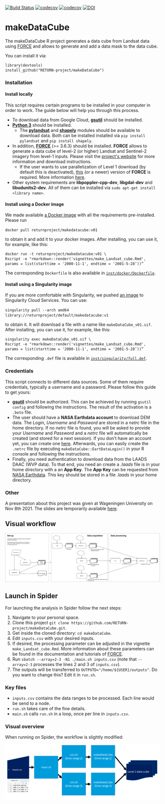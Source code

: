 [![Build Status](https://github.com/RETURN-project/makeDataCube/workflows/R-CMD-check/badge.svg?branch=master)](https://github.com/RETURN-project/makeDataCube/actions)
[![codecov](https://codecov.io/gh/RETURN-project/makeDataCube/graph/badge.svg)](https://codecov.io/gh/RETURN-project/makeDataCube)
[![codecov](https://img.shields.io/badge/lifecycle-experimental-orange.svg)](https://www.tidyverse.org/lifecycle/)
[![DOI](https://zenodo.org/badge/DOI/10.5281/zenodo.5549905.svg)](https://doi.org/10.5281/zenodo.5549905)
# makeDataCube
The makeDataCube R project generates a data cube from Landsat data using [FORCE](https://davidfrantz.github.io/code/force/) and allows to generate and add a data mask to the data cube.

You can install it via:

```
library(devtools)
install_github("RETURN-project/makeDataCube")
```

### Installation

#### Install locally

This script requires certain programs to be installed in your computer in order to work. The guide below will help you through this process.

- To download data from Google Cloud, [**gsutil**](https://cloud.google.com/storage/docs/gsutil_install#deb) should be installed.
- [**Python 3**](https://www.python.org/downloads/) should be installed.
  - The [**pylandsat**](https://pypi.org/project/pylandsat/) and [**shapely**](https://pypi.org/project/Shapely/) modules should be available to download data. Both can be installed installed via `pip install pylandsat` and `pip install shapely`.
- In addition, [**FORCE**](https://github.com/davidfrantz/force) (\>= 3.6.3) should be installed. **FORCE** allows to generate a data cube of level-2 (or higher) Landsat and Sentinel-2 imagery from level-1 inputs. Please visit the [project's website](https://github.com/davidfrantz/force) for more information and download instructions.
  - If the user wants to use parallelization of Level 1 download (by default this is deactivated), [this](https://github.com/davidfrantz/force/commit/b5685c9b7258d91bcf3a096eee31b7a349f994e6) (or a newer) version of **FORCE** is required. More information [here](https://github.com/davidfrantz/force/pull/66#issuecomment-804881143).
- Other system requirements are **libpoppler-cpp-dev**, **libgdal-dev** and **libudunits2-dev**. All of them can be installed via `sudo apt-get install <library name>`.

#### Install using a Docker image

We made available [a Docker image](https://hub.docker.com/r/returnproject/makedatacube) with all the requirements pre-installed.
Please run

`docker pull returnproject/makedatacube:v01`

to obtain it and add it to your docker images. After installing, you can use it, for example, like this:

```
docker run -t returnproject/makedatacube:v01 \
Rscript -e "rmarkdown::render('vignettes/make_Landsat_cube.Rmd', params = list(starttime = '2000-11-1', endtime = '2001-5-28’))”
```

The corresponding `Dockerfile` is also available in [`inst/docker/Dockerfile`](/inst/docker/Dockerfile).

#### Install using a Singularity image

If you are more comfortable with Singularity, we pushed [an image](https://cloud.sylabs.io/library/returnproject/default/makedatacube) to Singularity Cloud Services. You can use:

`singularity pull --arch amd64 library://returnproject/default/makedatacube:v1 `

to obtain it. It will download a file with a name like `makeDataCube_v01.sif`. After installing, you can use it, for example, like this:

```
singularity exec makeDataCube_v01.sif \
Rscript -e "rmarkdown::render('vignettes/make_Landsat_cube.Rmd', params = list(starttime = '2000-11-1', endtime = '2001-5-28’))”
```

The corresponding `.def` file is available in [`inst/singularity/full.def`](/inst/singularity/full.def).

### Credentials

This script connects to different data sources. Some of them require credentials, typically a username and a password. Please follow this guide to get yours:

- [**gsutil**](https://cloud.google.com/storage/docs/gsutil_install#deb) should be authorized. This can be achieved by running `gsutil config` and following the instructions. The result of the activation is a `.boto` file.
- The user should have a **NASA Earthdata account** to download DEM data. The *Login*, *Username* and *Password* are stored in a *netrc* file in the home directory. If no *netrc* file is found, you will be asked to provide your *Username* and *Password* and a *netrc* file will automatically be created (and stored for a next session). If you don't have an account yet, you can create one [here](https://urs.earthdata.nasa.gov). Afterwards, you can easily create the `.netrc` file by executing `makeDataCube::EartDataLogin()` in your R console and following the instructions.
- Finally, you need authentication to download data from the LAADS DAAC (WVP data). To that end, you need an create a *.laads* file is in your home directory with a an **App Key**. The **App Key** can be requested from [NASA Earthdata](https://ladsweb.modaps.eosdis.nasa.gov/tools-and-services/data-download-scripts/#requesting). This key should be stored in a file *.laads* in your home directory.

### Other

A presentation about this project was given at Wageningen University on Nov 8th 2021. The slides are temporarily available [here](https://www.dropbox.com/s/ipzdn82uq0dm7mr/makeDataCube.pptx?dl=1).

## Visual workflow
![](inst/img/flow.png)

## Launch in Spider

For launching the analysis in Spider follow the next steps:

1. Navigate to your personal space.
2. Clone this project `git clone https://github.com/RETURN-project/makeDataCube.git`.
3. Get inside the cloned directory: `cd makeDataCube`.
4. Edit `inputs.csv` with your desired inputs.
5. If desired, the processing parameter can be adjusted in the vignette `make_Landsat_cube.Rmd`. More information about these parameters can be found in the documentation and tutorials of [FORCE](https://davidfrantz.github.io/code/force/).
6. Run `sbatch --array=2-3 -N1 ./main.sh inputs.csv` (note that `--array=2-3` processes the lines 2 and 3 of `inputs.csv`).
7. The outputs will be transferred to `OUTPUTD="/home/${USER}/outputs"`. Do you want to change this? Edit it in `run.sh`.

### Key files

- `inputs.csv` contains the data ranges to be processed. Each line would be send to a node.
- `run.sh` takes care of the fine details.
- `main.sh` calls `run.sh` in a loop, once per line in `inputs.csv`.

### Visual overview

When running on Spider, the workflow is slightly modified:

![](inst/img/spider.png)
